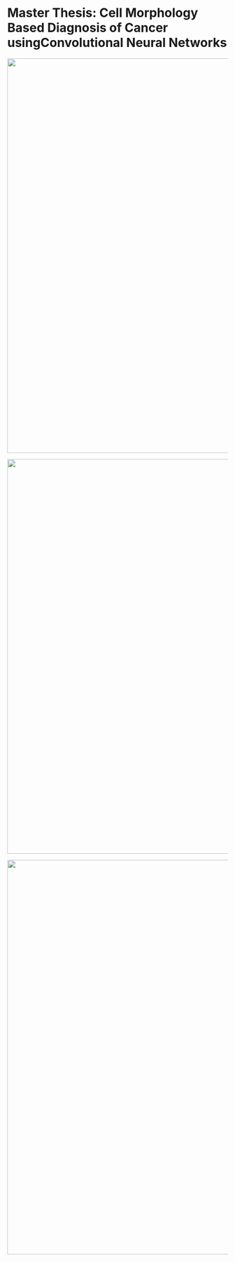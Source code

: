# Master Thesis: Cell Morphology Based Diagnosis of Cancer usingConvolutional Neural Networks

<p align="center">
    <img src="thesis-template-master_rwth
/images/Report Idea League (Qiang) (1)_1.jpg", width="900">
</p>
<p align="center">
    <img src="thesis-template-master_rwth
/images/Report Idea League (Qiang) (1)_2.jpg", width="900">
</p>
<p align="center">
    <img src="thesis-template-master_rwth
/images/report-idealeague-li-qiang-signed-2021-03-03_3.jpg", width="900">
</p>
